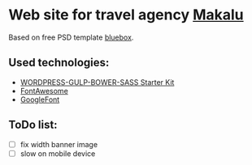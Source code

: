 # Web site for travel agency [Makalu](http://makalu8463.com)
Based on free PSD template [bluebox](http://www.graphicsfuel.com/2013/07/bluebox-flat-website-psd-templates-design/).
## Used technologies:
* [WORDPRESS-GULP-BOWER-SASS Starter Kit](https://github.com/synapticism/wordpress-gulp-bower-sass)
* [FontAwesome](http://fontawesome.io/)
* [GoogleFont](https://www.google.com/fonts)

## ToDo list:
- [ ] fix width banner image
- [ ] slow on mobile device
